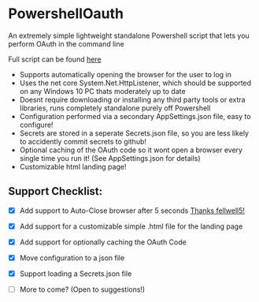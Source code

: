 # PowershellOauth
An extremely simple lightweight standalone Powershell script that lets you perform OAuth in the command line

Full script can be found [here](https://github.com/SteffenBlake/PowershellOauth/blob/master/OAUTH.ps1)

* Supports automatically opening the browser for the user to log in
* Uses the net core System.Net.HttpListener, which should be supported on any Windows 10 PC thats moderately up to date
* Doesnt require downloading or installing any third party tools or extra libraries, runs completely standalone purely off Powershell
* Configuration performed via a secondary AppSettings.json file, easy to configure!
* Secrets are stored in a seperate Secrets.json file, so you are less likely to accidently commit secrets to github!
* Optional caching of the OAuth code so it wont open a browser every single time you run it! (See AppSettings.json for details)
* Customizable html landing page!

## Support Checklist:
- [x] Add support to Auto-Close browser after 5 seconds  [Thanks fellwell5!](https://github.com/fellwell5)
- [x] Add support for a customizable simple .html file for the landing page
- [x] Add support for optionally caching the OAuth Code
- [x] Move configuration to a json file
- [x] Support loading a Secrets.json file
- [ ] More to come? (Open to suggestions!)

